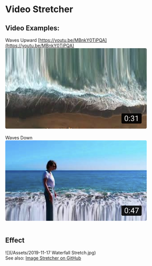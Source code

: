 # Video Stretcher<br/>

## Video Examples:
Waves Upward
[https://youtu.be/MBnkY0TiPQA](https://youtu.be/MBnkY0TiPQA)
<br/>
![](/Assets/WavesUp_Thumbnail.png)
<br/>
<br/>
Waves Down
[](https://youtu.be/xN9zTDmrAP0)
![](/Assets/WavesDown_Thumbnail.png)
<br/>
<br/>
## Effect
![](/Assets/2019-11-17 Waterfall Stretch.jpg)<br/>
See also: [Image Stretcher on GitHub](https://github.com/ganttArt/image_stretcher)
